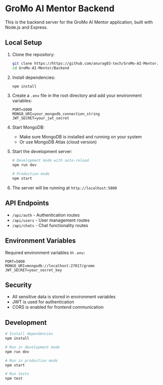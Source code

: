 # GroMo AI Mentor Backend

This is the backend server for the GroMo AI Mentor application, built with Node.js and Express.

## Local Setup

1. Clone the repository:

   ```bash
   git clone https://https://github.com/anurag03-tech/GroMo-AI-Mentor.git
   cd GroMo-AI-Mentor/Backend
   ```

2. Install dependencies:

   ```bash
   npm install
   ```

3. Create a `.env` file in the root directory and add your environment variables:

   ```
   PORT=5000
   MONGO_URI=your_mongodb_connection_string
   JWT_SECRET=your_jwt_secret
   ```

4. Start MongoDB:

   - Make sure MongoDB is installed and running on your system
   - Or use MongoDB Atlas (cloud version)

5. Start the development server:

   ```bash
   # Development mode with auto-reload
   npm run dev

   # Production mode
   npm start
   ```

6. The server will be running at `http://localhost:5000`

## API Endpoints

- `/api/auth` - Authentication routes
- `/api/users` - User management routes
- `/api/chats` - Chat functionality routes

## Environment Variables

Required environment variables in `.env`:

```
PORT=5000
MONGO_URI=mongodb://localhost:27017/gromo
JWT_SECRET=your_secret_key
```

## Security

- All sensitive data is stored in environment variables
- JWT is used for authentication
- CORS is enabled for frontend communication

## Development

```bash
# Install dependencies
npm install

# Run in development mode
npm run dev

# Run in production mode
npm start

# Run tests
npm test
```
